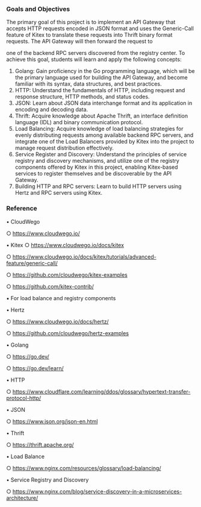 ### Goals and Objectives

The primary goal of this project is to implement an API Gateway that accepts HTTP requests
encoded in JSON format and uses the Generic-Call feature of Kitex to translate these
requests into Thrift binary format requests. The API Gateway will then forward the request to

one of the backend RPC servers discovered from the registry center. To achieve this goal,
students will learn and apply the following concepts:

1. Golang: Gain proficiency in the Go programming language, which will be the primary
   language used for building the API Gateway, and become familiar with its syntax, data
   structures, and best practices.
2. HTTP: Understand the fundamentals of HTTP, including request and response
   structure, HTTP methods, and status codes.
3. JSON: Learn about JSON data interchange format and its application in encoding
   and decoding data.
4. Thrift: Acquire knowledge about Apache Thrift, an interface definition language (IDL)
   and binary communication protocol.
5. Load Balancing: Acquire knowledge of load balancing strategies for evenly
   distributing requests among available backend RPC servers, and integrate one of the Load
   Balancers provided by Kitex into the project to manage request distribution effectively.
6. Service Register and Discovery: Understand the principles of service registry and
   discovery mechanisms, and utilize one of the registry components offered by Kitex in this
   project, enabling Kitex-based services to register themselves and be discoverable by the API
   Gateway.
7. Building HTTP and RPC servers: Learn to build HTTP servers using Hertz and RPC
   servers using Kitex.

### Reference

• CloudWego

○ https://www.cloudwego.io/

• Kitex
○ https://www.cloudwego.io/docs/kitex

○ https://www.cloudwego.io/docs/kitex/tutorials/advanced-feature/generic-call/

○ https://github.com/cloudwego/kitex-examples

○ https://github.com/kitex-contrib/

▪ For load balance and registry components

• Hertz

○ https://www.cloudwego.io/docs/hertz/

○ https://github.com/cloudwego/hertz-examples

• Golang

○ https://go.dev/

○ https://go.dev/learn/

• HTTP

○ https://www.cloudflare.com/learning/ddos/glossary/hypertext-transfer-protocol-http/

• JSON

○ https://www.json.org/json-en.html

• Thrift

○ https://thrift.apache.org/

• Load Balance

○ https://www.nginx.com/resources/glossary/load-balancing/

• Service Registry and Discovery

○ https://www.nginx.com/blog/service-discovery-in-a-microservices-architecture/
